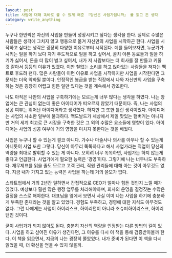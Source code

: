 ```yaml
---
layout: post
title: 사업에 대해 똑바로 볼 수 있게 해준 『당신은 사업가입니까』 를 읽고 든 생각
category: write_anything
---
```


누구나 한번씩은 자신의 사업을 만들어 성장시키고 싶다는 생각을 한다. 실제로 수많은 사람들은 생각에 그치지 않고 행동으로 옮겨 자신만의 사업을 시작하곤 한다. 사업을 시작하고 싶다는 생각은 굉장히 다양한 이유로부터 시작된다. 예를 들어보자면, 누군가가 시키는 일을 하기 보다 자기 주도적으로 일을 하고 싶어서, 골치 아픈 동료들과 일을 하기가 싫어서, 돈을 더 많이 벌고 싶어서, 내가 저 사람보다는 더 회사를 잘 만들고 키울 것 같아서 등등의 이유가 있겠다. 이딴 철없는 소리를 하고 앉아있는 사람들을 저자는 팩트로 후드려 팬다. 많은 사람들이 이런 이유로 사업을 시작하지만 사업을 시작한다면 그 문제는 더욱 악화될 뿐이다. 안정적인 봉급을 받는 직장에서 나와 자신만의 사업을 구축하는 것은 굉장히 어렵고 힘든 일만 있다는 것을 계속해서 강조한다.

나도 아직은 나만의 사업을 구축하기에는 모르는게 너무 많다는 생각을 하였다. 나는 창업에는 큰 관심이 없는데 좋은 아이디어가 떠오르지 않았기 때문이다. 즉, 나는 사업의 성공 여부는 뛰어난 아이디어라고 생각했다. 하지만 그 또한 틀린 생각이었다. 아이디어는 사업의 사소한 일부에 불과하다. 맥도날드가 세상에서 제일 맛있는 햄버거는 아니지만 거의 세계 최고로 큰 시장을 구축한 것은 그 외의 수많은 요소들에 영향이 있다. 아이디어는 사업의 성공 여부에 거의 영향을 미치지 못한다는 것을 배웠다.

사업은 누구나 할 수 있는게 결코 아니다. 가수나 마술사나 의사를 아무나 할 수 있는게 아니듯이 사업 또한 그렇다. 당신이 아무리 똑똑하다고 해서 사업가라는 직업이 당신의 역량을 최대로 발휘할 수 있는 게 아니다. 오히려 너무 똑똑하면, 사업가는 하지 않는게 좋다고 언급한다. 사업가에게 필요한 능력은 ‘경영’이다. 그렇기에 나는 너무나도 부족하다. 재무제표를 읽을 줄도 모르고 고객 관리, 직원 관리들에 대해 아는 것이 아무것도 없다. 지금 내가 가지고 있는 능력은 사업을 하는데 거의 쓸모가 없다.

스타트업에서 거의 2년간 일하면서 간접적으로 CEO가 얼마나 힘든 것인지 느낄 때가 있었다. 예상보다 훨씬 많은 행정 업무를 처리해야하며, 회사의 운명을 결정짓는 수많은 결정을 스스로 해야한다. 대표님을 옆에서 보면서 사실 이미 나는 사업을 하기에 충분하게 부족한 존재라는 것을 알고 있었다. 경험도 부족하고, 경영에 대한 지식도 아무것도 없다. 그런 나에게는 사업이 하이리스크, 하이리턴이 아니라 초슈퍼하이리스크, 하이리턴인 것이다.

굳이 사업가가 되지 않아도 된다. 충분히 자신의 역량을 인정받는 다른 방법의 길이 있다. 사업을 하고 싶어진 이유가 생긴다면, 그 이유를 다시 이 책을 통해 검증받아볼까 한다. 이 책을 읽으면서, 지금의 나는 굉장히 쫄았었다. 내가 준비가 된다면 이 책을 다시 읽었을 때, 더 확신을 얻을 수 있지 않을까.

- - -